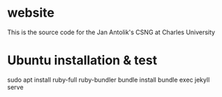 website
==========

This is the source code for the Jan Antolik's CSNG at Charles University 


Ubuntu installation & test
===============================
sudo apt install ruby-full ruby-bundler
bundle install
bundle exec jekyll serve